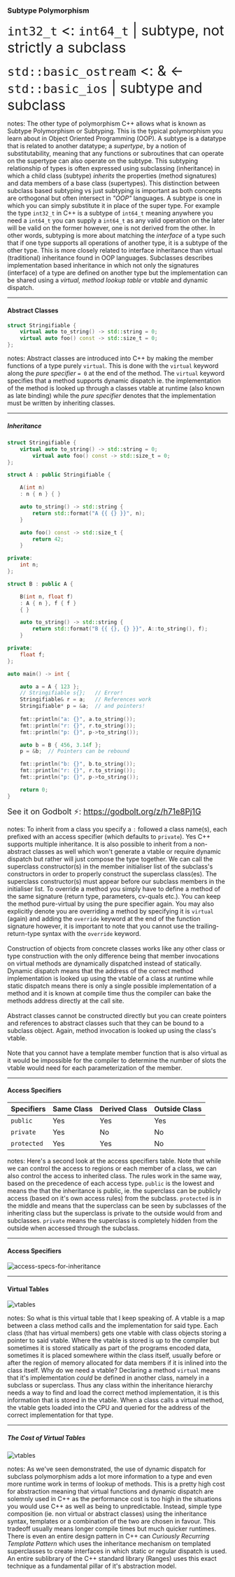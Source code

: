 <!-- .slide: id="polymorphism/subtyping-polymorphism" data-auto-animate -->

### Subtype Polymorphism

<span class="fragment" style="font-size: xx-large;">`int32_t` <: `int64_t` | subtype, not strictly a subclass</span>

<span class="fragment" style="font-size: xx-large;">`std::basic_ostream` <: & <- `std::basic_ios` | subtype and subclass</span>

notes: The other type of polymorphism C++ allows what is known as Subtype Polymorphism or Subtyping. This is the typical polymorphism you learn about in Object Oriented Programming (OOP). A subtype is a datatype that is related to another datatype; a *supertype*, by a notion of substitutability, meaning that any functions or subroutines that can operate on the supertype can also operate on the subtype. This subtyping relationship of types is often expressed using subclassing (inheritance) in which a child class (subtype) *inherits* the properties (method signatures) and data members of a base class (supertypes). This distinction between subclass based subtyping vs just subtyping is important as both concepts are orthogonal but often intersect in *"OOP"* languages. A subtype is one in which you can simply substitute it in place of the super type. For example the type `int32_t` in C++ is a subtype of `int64_t` meaning anywhere you need a `int64_t` you can supply a `int64_t` as any valid operation on the later will be valid on the former however, one is not derived from the other. In other words, subtyping is more about matching the *interface* of a type such that if one type supports all operations of another type, it is a subtype of the other type. This is more closely related to interface inheritance than virtual (traditional) inheritance found in OOP languages. Subclasses describes implementation based inheritance in which not only the signatures (interface) of a type are defined on another type but the implementation can be shared using a *virtual, method lookup table* or *vtable* and dynamic dispatch.

---

<!-- .slide: id="polymorphism/subtyping-polymorphism/abstract-classes" data-auto-animate -->

#### Abstract Classes

```cpp [1:]
struct Stringifiable {
    virtual auto to_string() -> std::string = 0;
    virtual auto foo() const -> std::size_t = 0;
};
```
<!-- .element: class="fragment" data-id="subtyping-poly-ex1" -->

notes: Abstract classes are introduced into C++ by making the member functions of a type purely `virtual`. This is done with the `virtual` keyword along the *pure specifier* `= 0` at the end of the method. The `virtual` keyword specifies that a method supports dynamic dispatch ie. the implementation of the method is looked up through a classes vtable at runtime (also known as late binding) while the *pure specifier* denotes that the implementation must be written by inheriting classes.

---

<!-- .slide: id="polymorphism/subtyping-polymorphism/abstract-classes/inheritance" data-auto-animate -->

##### Inheritance

```cpp [1: 6|11-13|39|40|41|42|44-46|23|25-27|29-31|48|49|51-53]
struct Stringifiable {
    virtual auto to_string() -> std::string = 0;
        virtual auto foo() const -> std::size_t = 0;
};

struct A : public Stringifiable {

    A(int n)
    : n { n } { }

    auto to_string() -> std::string {
        return std::format("A {{ {} }}", n);
    }

    auto foo() const -> std::size_t {
        return 42;
    }

private:
    int n;
};

struct B : public A {

    B(int n, float f)
    : A { n }, f { f } 
    { }

    auto to_string() -> std::string {
        return std::format("B {{ {}, {} }}", A::to_string(), f);
    }

private:
    float f;
};

auto main() -> int {

    auto a = A { 123 };
    // Stringifiable s{};   // Error!
    Stringifiable& r = a;   // References work
    Stringifiable* p = &a;  // and pointers!
    
    fmt::println("a: {}", a.to_string());
    fmt::println("r: {}", r.to_string());
    fmt::println("p: {}", p->to_string());

    auto b = B { 456, 3.14f };
    p = &b;  // Pointers can be rebound

    fmt::println("b: {}", b.to_string());
    fmt::println("r: {}", r.to_string());
    fmt::println("p: {}", p->to_string());

    return 0;
}
```
<!-- .element: data-id="subtyping-poly-ex1" -->

<span class="fragment" style="font-size: large;">See it on Godbolt ⚡: <a href="https://godbolt.org/z/h71e8Pj1G">https://godbolt.org/z/h71e8Pj1G</a></span>

notes: To inherit from a class you specify a `:` followed a class name(s), each prefixed with an access specifier (which defaults to `private`). Yes C++ supports multiple inheritance. It is also possible to inherit from a non-abstract classes as well which won't generate a vtable or require dynamic dispatch but rather will just compose the type together. We can call the superclass constructor(s) in the member initialiser list of the subclass's constructors in order to properly construct the superclass class(es). The superclass constructor(s) must appear before our subclass members in the initialiser list. To override a method you simply have to define a method of the same signature (return type, parameters, cv-quals etc.). You can keep the method pure-virtual by using the pure specifier again. You may also explicitly denote you are overriding a method by specifying it is `virtual` (again) and adding the `override` keyword at the end of the function signature however, it is important to note that you cannot use the trailing-return-type syntax with the `override` keyword.<br><br>Construction of objects from concrete classes works like any other class or type construction with the only difference being that member invocations on virtual methods are dynamically dispatched instead of statically. Dynamic dispatch means that the address of the correct method implementation is looked up using the vtable of a class at runtime while static dispatch means there is only a single possible implementation of a method and it is known at compile time thus the compiler can bake the methods address directly at the call site.<br><br>Abstract classes cannot be constructed directly but you can create pointers and references to abstract classes such that they can be bound to a subclass object. Again, method invocation is looked up using the class's vtable.<br><br>Note that you cannot have a template member function that is also virtual as it would be impossible for the compiler to determine the number of slots the vtable would need for each parameterization of the member.

---

<!-- .slide: id="polymorphism/subtyping-polymorphism/access-specifiers" -->

#### Access Specifiers

| Specifiers   | Same Class | Derived Class | Outside Class |
|--------------|------------|---------------|---------------|
| `public`     | Yes        | Yes           | Yes           |
| `private`    | Yes        | No            | No            |
| `protected`  | Yes        | Yes           | No            |

notes: Here's a second look at the access specifiers table. Note that while we can control the access to regions or each member of a class, we can also control the access to inherited class. The rules work in the same way, based on the precedence of each access type. `public` is the lowest and means the that the inheritance is public, ie. the superclass can be publicly access (based on it's own access rules) from the subclass. `protected` is in the middle and means that the superclass can be seen by subclasses of the inheriting class but the superclass is private to the outside would from and subclasses. `private` means the superclass is completely hidden from the outside when accessed through the subclass.

---

<!-- .slide: id="polymorphism/subtyping-polymorphism/access-specifiers" -->

#### Access Specifiers

![access-specs-for-inheritance](../../svg/access-specs-for-inheritance.svg)

---

<!-- .slide: id="polymorphism/subtyping-polymorphism/abstract-classes/virtual-tables" -->

#### Virtual Tables

![vtables](../../svg/vtables.svg)

notes: So what is this virtual table that I keep speaking of. A vtable is a map between a class method calls and the implementation for said type. Each class (that has virtual members) gets one vtable with class objects storing a pointer to said vtable. Where the vtable is stored is up to the compiler but sometimes it is stored statically as part of the programs encoded data, sometimes it is placed somewhere within the class itself, usually before or after the region of memory allocated for data members if it is inlined into the class itself. Why do we need a vtable? Declaring a method `virtual` means that it's implementation *could* be defined in another class, namely in a subclass or superclass. Thus any class within the inheritance hierarchy needs a way to find and load the correct method implementation, it is this information that is stored in the vtable. When a class calls a virtual method, the vtable gets loaded into the CPU and queried for the address of the correct implementation for that type.

---

<!-- .slide: id="polymorphism/subtyping-polymorphism/the-cost-of-virtual-tables" -->

##### The Cost of Virtual Tables

![vtables](../../svg/vtables.svg)

notes: As we've seen demonstrated, the use of dynamic dispatch for subclass polymorphism adds a lot more information to a type and even more runtime work in terms of lookup of methods. This is a pretty high cost for abstraction meaning that virtual functions and dynamic dispatch are solemnly used in C++ as the performance cost is too high in the situations you would use C++ as well as being to unpredictable. Instead, simple type composition (ie. non virtual or abstract classes) using the inheritance syntax, templates or a combination of the two are chosen in favour. This tradeoff usually means longer compile times but much quicker runtimes. There is even an entire design pattern in C++ can *Curiously Recurring Template Pattern* which uses the inheritance mechanism on templated superclasses to create interfaces in which static or regular dispatch is used. An entire sublibrary of the C++ standard library (Ranges) uses this exact technique as a fundamental pillar of it's abstraction model.

<!-- --- -->

<!-- .slide: id="polymorphism/subtyping-polymorphism/the-diamond-problem" -->

<!-- #### The Diamond Problem -->

<!-- Virtual inheritance -->
